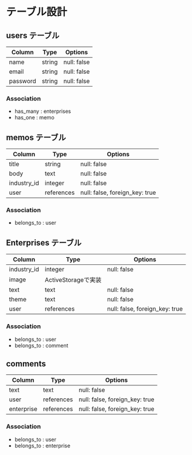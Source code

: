 # テーブル設計

## users テーブル

| Column     | Type   | Options     |
| --------   | ------ | ----------- |
| name       | string | null: false |
| email      | string | null: false |
| password   | string | null: false |

### Association

- has_many : enterprises
- has_one : memo

## memos テーブル

| Column        | Type    | Options                           |
| ------------- | ------- | --------------------------------  |
| title         | string  | null: false                       |
| body          | text    | null: false                       |
| industry_id   | integer | null: false                       |
| user          | references | null: false, foreign_key: true |

### Association

- belongs_to : user

## Enterprises テーブル

| Column        | Type    | Options                           |
| ------------- | ------- | --------------------------------- |
| industry_id   | integer | null: false                       |
| image         | ActiveStorageで実装                         |
| text          | text    | null: false                       |
| theme         | text    | null: false                       | 
| user          | references | null: false, foreign_key: true |

### Association

- belongs_to : user
- belongs_to : comment

## comments

| Column        | Type    | Options                           |
| ------------- | ------- | --------------------------------- |
| text          | text    | null: false                       |
| user          | references | null: false, foreign_key: true |
| enterprise    | references | null: false, foreign_key: true |

### Association

- belongs_to : user
- belongs_to : enterprise